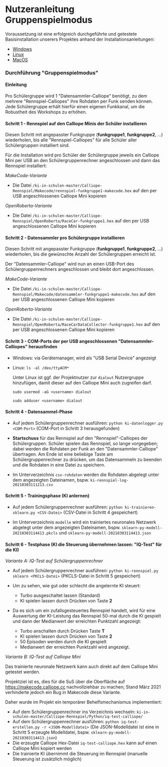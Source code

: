 # Nutzeranleitung Gruppenspielmodus

Voraussetzung ist eine erfolgreich durchgeführte und getestete Basisinstallation unserers Projektes anhand der Installationsanleitungen:
* [Windows](./INSTALL-Win.md)
* [Linux](./INSTALL-Lin.md)
* [MacOS](./INSTALL-Mac.md)

### Durchführung "Gruppenspielmodus"

#### Einleitung

Pro Schülergruppe wird 1 "Datensammler-Calliope" benötigt, zu dem mehrere "Rennspiel-Calliopes" ihre Rohdaten per Funk senden können. Jede Schülergruppe erhält hierfür einen eigenen Funkkanal, um die Robustheit des Workshops zu erhöhen.

#### Schritt 1 - Rennspiel auf den Calliope Minis der Schüler installieren

Diesen Schritt mit angepasster Funkgruppe (__funkgruppe1__, __funkgruppe2__, ...) wiederholen, bis alle "Rennspiel-Calliopes" für alle Schüler aller Schülergruppen installiert sind.

Für die Installation wird pro Schüler der Schülergruppe jeweils ein Calliope Mini per USB an den Schülergruppenrechner angeschlossen und dann das Rennspiel installiert:

*MakeCode-Variante*

* Die Datei `/ki-in-schulen-master/Calliope-Rennspiel/Makecode/rennspiel-funkgruppe1-makecode.hex` auf den per USB angeschlossenen Calliope Mini kopieren

*OpenRoberta-Variante*

* Die Datei `/ki-in-schulen-master/Calliope-Rennspiel/OpenRoberta/RaceCar-funkgruppe1.hex` auf den per USB angeschlossenen Calliope Mini kopieren


#### Schritt 2 - Datensammler pro Schülergruppe installieren

Diesen Schritt mit angepasster Funkgruppe (__funkgruppe1__, __funkgruppe2__, ...) wiederholen, bis die gewünschte Anzahl der Schülergruppen erreicht ist.

Der "Datensammler-Calliope" wird nun an einen USB-Port des Schülergruppenrechners angeschlossen und bleibt dort angeschlossen.

*MakeCode-Variante*

* Die Datei `/ki-in-schulen-master/Calliope-Rennspiel/Makecode/datensammler-funkgruppe1-makecode.hex` auf den per USB angeschlossenen Calliope Mini kopieren

*OpenRoberta-Variante*

* Die Datei `/ki-in-schulen-master/Calliope-Rennspiel/OpenRoberta/RaceCarDataCollector-funkgruppe1.hex` auf den per USB angeschlossenen Calliope Mini kopieren

#### Schritt 3 - COM-Ports der per USB angeschlossenen "Datensammler-Calliopes" herausfinden

* Windows: via Gerätemanager, wird als "USB Serial Device" angezeigt

* Linux: `ls -al /dev/ttyACM*`

  Unter Linux ist ggf. der Projektnutzer zur `dialout` Nutzergruppe hinzufügen, damit dieser auf den Calliope Mini auch zugreifen darf.

  `sudo usermod -aG <username> dialout`

  `sudo adduser <username> dialout`

#### Schritt 4 - Datensammel-Phase

* Auf jedem Schülergruppenrechner ausführen: `python ki-datenlogger.py <COM-Port>` (COM-Port in Schritt 3 herausgefunden)

* __Startschuss__ für das Rennspiel auf den "Rennspiel"-Calliopes der Schülergruppen. Schüler spielen das Rennspiel, so lange vorgegeben; dabei werden die Rohdaten per Funk an den "Datensammler-Calliope" übertragen. Am Ende ist eine beliebige Taste am Schülergruppenrechner zu drücken, um das Datensammeln zu beenden und die Rohdaten in eine Datei zu speichern.

* Im Unterverzeichnis `csv-rohdaten` werden die Rohdaten abgelegt unter dem angezeigten Dateinamen, bspw. `ki-rennspiel-log-20210303111213.csv`

#### Schritt 5 - Trainingsphase (KI anlernen)

* Auf jedem Schülergruppenrechner ausführen: `python ki-trainieren-sklearn.py <CSV-Datei>` (CSV-Datei in Schritt 4 gespeichert)

* Im Unterverzeichnis `modelle` wird ein trainiertes neuronales Netzwerk abgelegt unter dem angezeigten Dateinamen, bspw. `sklearn-py-modell-20210303114413.pkcls` und `sklearn-py-modell-20210303114413.json`

#### Schritt 6 - Testphase (KI die Steuerung übernehmen lassen: "IQ-Test" für die KI)

*Variante A: IQ-Test auf Schülergruppenrechner*

* Auf jedem Schülergruppenrechner ausführen: `python ki-rennspiel.py sklearn <PKCLS-Datei>` (PKCLS-Datei in Schritt 5 gespeichert)

* Um zu sehen, wie gut oder schlecht die angelernte KI steuert:

  * Turbo ausgeschaltet lassen (Standard)
  * KI spielen lassen durch Drücken von Taste __2__

* Da es sich um ein zufallsgesteuertes Rennspiel handelt, wird für eine Auswertung der KI-Leistung das Rennspiel 50-mal durch die KI gespielt und dann der Medianwert der erreichten Punktzahl angezeigt:

  * Turbo anschalten durch Drücken Taste __T__
  * KI spielen lassen durch Drücken von Taste __2__
  * 50 Episoden werden durch die KI gespielt
  * Medianwert der erreichten Punktzahl wird angezeigt.

*Variante B: IQ-Test auf Calliope Mini*

Das trainierte neuronale Netzwerk kann auch direkt auf dem Calliope Mini getestet werden.

Projektziel ist es, dies für die SuS über die Oberfläche auf https://makecode.calliope.cc nachvollziehbar zu machen; Stand März 2021 verhinderte jedoch ein Bug in Makecode diese Variante.

Daher wurde im Projekt ein temporärer Behelfsmechanismus implementiert:

* Auf dem Schülergruppenrechner ins Verzeichnis wechseln: `ki-in-schulen-master/Calliope-Rennspiel/Python/iq-test-calliope/`
* Auf dem Schülergruppenrechner ausführen: `python iq-test-erstellen.py -r <JSON-Modelldatei>` (Die JSON-Modelldatei ist eine in Schritt 5 erzeugte Modelldatei, bspw. `sklearn-py-modell-20210303114413.json`)
* Die erzeugte Calliope Hex-Datei `iq-test-calliope.hex` kann auf einen Calliope Mini kopiert werden
* Die trainierte KI übernimmt die Steuerung im Rennspiel (manuelle Steuerung ist zusätzlich möglich)
